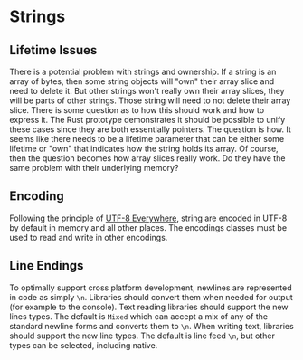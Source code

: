 # Strings

## Lifetime Issues
There is a potential problem with strings and ownership.  If a string is an array of bytes, then some string objects will "own" their array slice and need to delete it.  But other strings won't really own their array slices, they will be parts of other strings.  Those string will need to not delete their array slice.  There is some question as to how this should work and how to express it.  The Rust prototype demonstrates it should be possible to unify these cases since they are both essentially pointers.  The question is how.  It seems like there needs to be a lifetime parameter that can be either some lifetime or "own" that indicates how the string holds its array.  Of course, then the question becomes how array slices really work.  Do they have the same problem with their underlying memory?

## Encoding

Following the principle of [UTF-8 Everywhere](http://utf8everywhere.org/), string are encoded in UTF-8 by default in memory and all other places.  The encodings classes must be used to read and write in other encodings.

## Line Endings

To optimally support cross platform development, newlines are represented in code as simply `\n`.  Libraries should convert them when needed for output (for example to the console).  Text reading libraries should support the new lines types.  The default is `Mixed` which can accept a mix of any of the standard newline forms and converts them to `\n`.  When writing text, libraries should support the new line types.  The default is line feed `\n`, but other types can be selected, including native. 